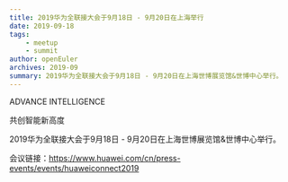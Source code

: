 ```yaml
---
title: 2019华为全联接大会于9月18日 - 9月20日在上海举行
date: 2019-09-18
tags:
    - meetup
    - summit
author: openEuler
archives: 2019-09
summary: 2019华为全联接大会于9月18日 - 9月20日在上海世博展览馆&世博中心举行。
---
```


ADVANCE INTELLIGENCE

共创智能新高度

2019华为全联接大会于9月18日 - 9月20日在上海世博展览馆&世博中心举行。

会议链接：https://www.huawei.com/cn/press-events/events/huaweiconnect2019

